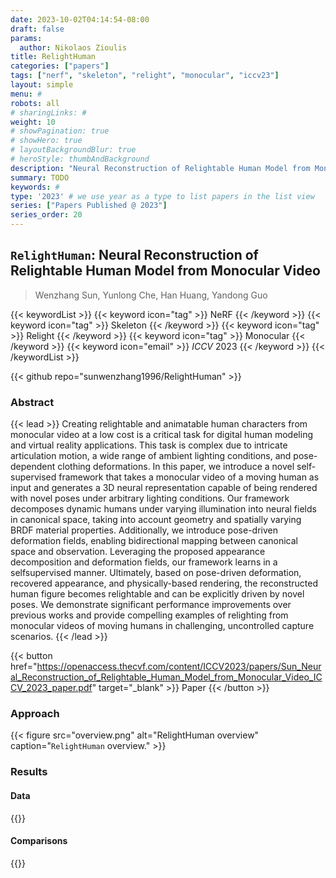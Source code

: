 ```yaml
---
date: 2023-10-02T04:14:54-08:00
draft: false
params:
  author: Nikolaos Zioulis
title: RelightHuman
categories: ["papers"]
tags: ["nerf", "skeleton", "relight", "monocular", "iccv23"]
layout: simple
menu: #
robots: all
# sharingLinks: #
weight: 10
# showPagination: true
# showHero: true
# layoutBackgroundBlur: true
# heroStyle: thumbAndBackground
description: "Neural Reconstruction of Relightable Human Model from Monocular Video"
summary: TODO
keywords: #
type: '2023' # we use year as a type to list papers in the list view
series: ["Papers Published @ 2023"]
series_order: 20
---
```


## `RelightHuman`: Neural Reconstruction of Relightable Human Model from Monocular Video

> Wenzhang Sun, Yunlong Che, Han Huang, Yandong Guo

{{< keywordList >}}
{{< keyword icon="tag" >}} NeRF {{< /keyword >}}
{{< keyword icon="tag" >}} Skeleton {{< /keyword >}}
{{< keyword icon="tag" >}} Relight {{< /keyword >}}
{{< keyword icon="tag" >}} Monocular {{< /keyword >}}
{{< keyword icon="email" >}} *ICCV* 2023 {{< /keyword >}}
{{< /keywordList >}}

{{< github repo="sunwenzhang1996/RelightHuman" >}}

### Abstract
{{< lead >}}
Creating relightable and animatable human characters from monocular video at a low cost is a critical task for digital human modeling and virtual reality applications. This task is complex due to intricate articulation motion, a wide range of ambient lighting conditions, and pose-dependent clothing deformations. In this paper, we introduce a novel self-supervised framework that takes a monocular video of a moving human as input and generates a 3D neural representation capable of being rendered with novel poses under arbitrary lighting conditions. Our framework decomposes dynamic humans under varying illumination into neural fields in canonical space, taking into account geometry and spatially varying BRDF material properties. Additionally, we introduce pose-driven deformation fields, enabling bidirectional mapping between canonical space and observation. Leveraging the proposed appearance decomposition and deformation fields, our framework learns in a selfsupervised manner. Ultimately, based on pose-driven deformation, recovered appearance, and physically-based rendering, the reconstructed human figure becomes relightable and can be explicitly driven by novel poses. We demonstrate significant performance improvements over previous works and provide compelling examples of relighting from monocular videos of moving humans in challenging, uncontrolled capture scenarios.
{{< /lead >}}

{{< button href="https://openaccess.thecvf.com/content/ICCV2023/papers/Sun_Neural_Reconstruction_of_Relightable_Human_Model_from_Monocular_Video_ICCV_2023_paper.pdf" target="_blank" >}}
Paper
{{< /button >}}

### Approach

{{< figure
    src="overview.png"
    alt="RelightHuman overview"
    caption="`RelightHuman` overview."
    >}}

### Results

#### Data
{{<badge label="test" message="ZJU_MOCAP" color="yellowgreen" logo="github" link="https://github.com/zju3dv/neuralbody/blob/master/INSTALL.md#zju-mocap-dataset" target="_blank">}}

#### Comparisons
{{<badge label="body--NeRF" message="Relighting4D" color="yellow" logo="github" link="FrozenBurning/Relighting4D" target="_blank">}}